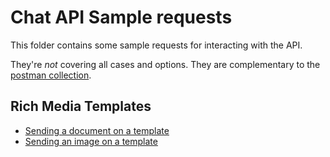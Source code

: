 # Chat API Sample requests

This folder contains some sample requests for interacting with the API.

They're *not* covering all cases and options. They are complementary to the [postman collection](../postman.zip).

## Rich Media Templates
- [Sending a document on a template](rich_media_template_with_document.md)
- [Sending an image on a template](rich_media_template_with_image.md)
